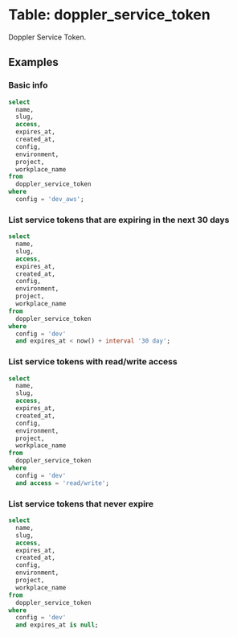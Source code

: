 # Table: doppler_service_token

Doppler Service Token.

## Examples

### Basic info

```sql
select
  name,
  slug,
  access,
  expires_at,
  created_at,
  config,
  environment,
  project,
  workplace_name 
from
  doppler_service_token 
where
  config = 'dev_aws';
```

### List service tokens that are expiring in the next 30 days

```sql
select
  name,
  slug,
  access,
  expires_at,
  created_at,
  config,
  environment,
  project,
  workplace_name 
from
  doppler_service_token 
where
  config = 'dev' 
  and expires_at < now() + interval '30 day';
```

### List service tokens with read/write access

```sql
select
  name,
  slug,
  access,
  expires_at,
  created_at,
  config,
  environment,
  project,
  workplace_name 
from
  doppler_service_token 
where
  config = 'dev' 
  and access = 'read/write';
```

### List service tokens that never expire

```sql
select
  name,
  slug,
  access,
  expires_at,
  created_at,
  config,
  environment,
  project,
  workplace_name 
from
  doppler_service_token 
where
  config = 'dev' 
  and expires_at is null;
```
